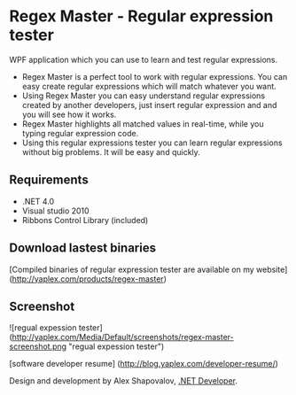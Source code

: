 Regex Master - Regular expression tester
=============

WPF application which you can use to learn and test regular expressions.

* Regex Master is a perfect tool to work with regular expressions. You can easy create regular expressions which will match whatever you want.
* Using Regex Master you can easy understand regular expressions created by another developers, just insert regular expression and and you will see how it works.
* Regex Master highlights all matched values in real-time, while you typing regular expression code.
* Using this regular expressions tester you can learn regular expressions without big problems. It will be easy and quickly.

Requirements
------------

* .NET 4.0
* Visual studio 2010
* Ribbons Control Library (included)

Download lastest binaries
-------------------------
[Compiled binaries of regular expression tester are available on my website] (http://yaplex.com/products/regex-master)


Screenshot
----------

![regual expession tester] (http://yaplex.com/Media/Default/screenshots/regex-master-screenshot.png "regual expession tester")

[software developer resume] (http://blog.yaplex.com/developer-resume/)

Design and development by Alex Shapovalov, [.NET Developer](http://yaplex.com ".NET Developer").
